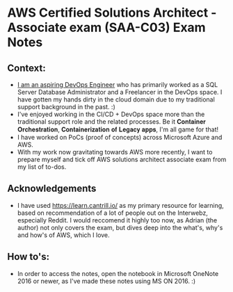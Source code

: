 # AWS Certified Solutions Architect - Associate exam (SAA-C03) Exam Notes

## Context:
- [I am an aspiring DevOps Engineer](https://www.linkedin.com/in/yashgadwal7/) who has primarily worked as a SQL Server Database Administrator and a Freelancer in the DevOps space. I have gotten my hands dirty in the cloud domain due to my traditional support background in the past. :) 
-  I've enjoyed working in the CI/CD + DevOps space more than the traditional support role and the related processes. Be it 𝐂𝐨𝐧𝐭𝐚𝐢𝐧𝐞𝐫 𝐎𝐫𝐜𝐡𝐞𝐬𝐭𝐫𝐚𝐭𝐢𝐨𝐧, 𝐂𝐨𝐧𝐭𝐚𝐢𝐧𝐞𝐫𝐢𝐳𝐚𝐭𝐢𝐨𝐧 𝐨𝐟 𝐋𝐞𝐠𝐚𝐜𝐲 𝐚𝐩𝐩𝐬, I'm all game for that! 
- I have  worked on PoCs (proof of concepts) across Microsoft Azure and AWS.
- With my work now gravitating towards AWS more recently, I want to prepare myself and tick off AWS solutions architect associate exam from my list of to-dos.

## Acknowledgements
- I have used https://learn.cantrill.io/ as my primary resource for learning, based on recommendation of a lot of people out on the Interwebz, especially Reddit. I would reccomend it highly too now, as Adrian (the author) not only covers the exam, but dives deep into the what's, why's and how's of AWS, which I love. 

## How to's:
- In order to access the notes, open the notebook in Microsoft OneNote 2016 or newer, as I've made these notes using MS ON 2016. :)
